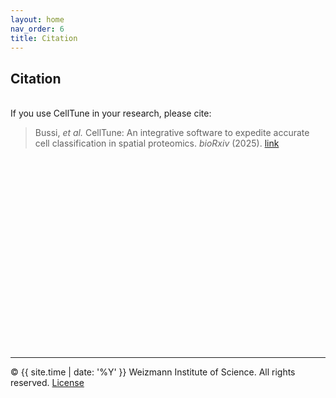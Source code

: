 ```yaml
---
layout: home
nav_order: 6
title: Citation
---
```


## Citation
&nbsp;  
If you use CellTune in your research, please cite:  

> Bussi, *et al.* CellTune: An integrative software to expedite accurate cell classification in spatial proteomics. *bioRxiv* (2025).
> [link](https://www.biorxiv.org/content/10.1101/2025.05.05.652215)
> &nbsp;  
  
&nbsp;  
&nbsp;  
&nbsp;  
&nbsp;  
&nbsp;  
&nbsp;  
&nbsp;  
&nbsp;  
&nbsp;  
&nbsp;  
&nbsp;  
&nbsp;  
&nbsp;  
&nbsp;  
&nbsp;  
&nbsp;  
&nbsp;  
&nbsp;  

---


© {{ site.time | date: '%Y' }} Weizmann Institute of Science. All rights reserved. [License](/license/)
